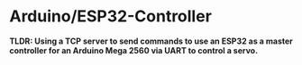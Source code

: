 # Arduino/ESP32-Controller

<b>TLDR: Using a TCP server to send commands to use an ESP32 as a master controller for an Arduino Mega 2560 via UART to control a servo.<b>
